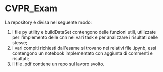 # CVPR_Exam
La repository é divisa nel seguente modo:
1) i file py utility e buildDataSet contengono delle funzioni utili, utilizzate per l'implemento delle cnn nei vari task e per analizzare i risultati delle stesse;
2) i vari compiti richiesti dall'esame si trovano nei relativi file .ipynb, essi contengono un notebook implementato con aggiunta di commenti e risultati;
3) il file .pdf contiene un repo sul lavoro svolto.
